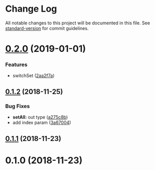 # Change Log

All notable changes to this project will be documented in this file. See [standard-version](https://github.com/conventional-changelog/standard-version) for commit guidelines.

<a name="0.2.0"></a>
# [0.2.0](https://github.com/justerest/rxjs-set-operators/compare/v0.1.2...v0.2.0) (2019-01-01)


### Features

* switchSet ([2aa2f7a](https://github.com/justerest/rxjs-set-operators/commit/2aa2f7a))



<a name="0.1.2"></a>
## [0.1.2](https://github.com/justerest/rxjs-set-operators/compare/v0.1.1...v0.1.2) (2018-11-25)


### Bug Fixes

* **setAll:** out type ([a275c8b](https://github.com/justerest/rxjs-set-operators/commit/a275c8b))
* add index param ([3a67004](https://github.com/justerest/rxjs-set-operators/commit/3a67004))



<a name="0.1.1"></a>
## [0.1.1](https://github.com/justerest/rxjs-set-operators/compare/v0.1.0...v0.1.1) (2018-11-23)



<a name="0.1.0"></a>
# 0.1.0 (2018-11-23)

